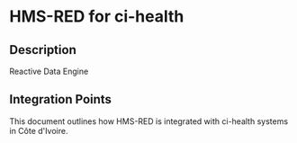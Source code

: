 # HMS-RED for ci-health

## Description

Reactive Data Engine

## Integration Points

This document outlines how HMS-RED is integrated with ci-health systems in Côte d'Ivoire.
